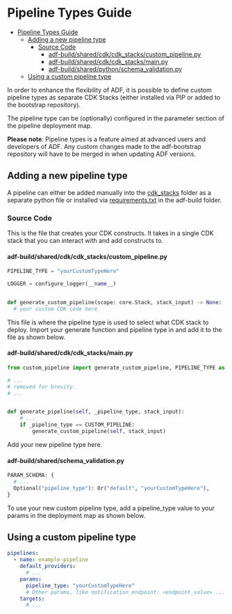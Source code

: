 # Pipeline Types Guide

- [Pipeline Types Guide](#pipeline-types-guide)
  - [Adding a new pipeline type](#adding-a-new-pipeline-type)
    - [Source Code](#source-code)
      - [adf-build/shared/cdk/cdk_stacks/custom_pipeline.py](#adf-buildsharedcdkcdk_stackscustom_pipelinepy)
      - [adf-build/shared/cdk/cdk_stacks/main.py](#adf-buildsharedcdkcdk_stacksmainpy)
      - [adf-build/shared/python/schema_validation.py](#adf-buildsharedschema_validationpy)
  - [Using a custom pipeline type](#using-a-custom-pipeline-type)

In order to enhance the flexibility of ADF, it is possible to define custom
pipeline types as separate CDK Stacks (either installed via PIP or added to the
bootstrap repository).

The pipeline type can be (optionally) configured in the parameter section of
the pipeline deployment map.

**Please note**:
Pipeline types is a feature aimed at advanced users and developers of ADF.
Any custom changes made to the adf-bootstrap repository will have to be merged
in when updating ADF versions.

## Adding a new pipeline type

A pipeline can either be added manually into the
[cdk_stacks](../src/lambda_codebase/initial_commit/bootstrap_repository/adf-build/shared/cdk/cdk_stacks)
folder as a separate python file or installed via
[requirements.txt](../src/lambda_codebase/initial_commit/bootstrap_repository/adf-build/requirements.txt)
in the adf-build folder.

### Source Code

This is the file that creates your CDK constructs.
It takes in a single CDK stack that you can interact with and add constructs to.

#### adf-build/shared/cdk/cdk_stacks/custom_pipeline.py

```python
PIPELINE_TYPE = "yourCustomTypeHere"

LOGGER = configure_logger(__name__)


def generate_custom_pipeline(scope: core.Stack, stack_input) -> None:
  # your custom CDK code here
```

This file is where the pipeline type is used to select what CDK stack to
deploy. Import your generate function and pipeline type in and add it to the
file as shown below.

#### adf-build/shared/cdk/cdk_stacks/main.py

```python
from custom_pipeline import generate_custom_pipeline, PIPELINE_TYPE as CUSTOM_PIPELINE

# ...
# removed for brevity.
# ...


def generate_pipeline(self, _pipeline_type, stack_input):
    # ...
    if _pipeline_type == CUSTOM_PIPELINE:
        generate_custom_pipeline(self, stack_input)
```

Add your new pipeline type here.

#### adf-build/shared/schema_validation.py

```python
PARAM_SCHEMA: {
  # ...
  Optional("pipeline_type"): Or("default", "yourCustomTypeHere"),
}

```

To use your new custom pipeline type, add a pipeline_type value to your params
in the deployment map as shown below.

## Using a custom pipeline type

```yaml
pipelines:
  - name: example-pipeline
    default_providers:
      # ...
    params:
      pipeline_type: "yourCustomTypeHere"
      # Other params, like notification_endpoint: <endpoint_value> ...
    targets:
      # ...
```
